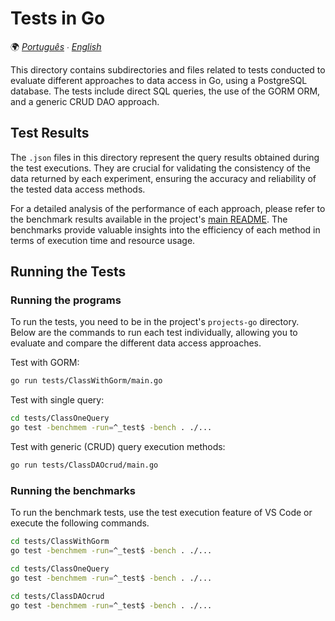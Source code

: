 # Tests in Go

🌍 *[Português](README.md) ∙ [English](README_en.md)*

This directory contains subdirectories and files related to tests conducted to evaluate different approaches to data access in Go, using a PostgreSQL database. The tests include direct SQL queries, the use of the GORM ORM, and a generic CRUD DAO approach.

## Test Results

The `.json` files in this directory represent the query results obtained during the test executions. They are crucial for validating the consistency of the data returned by each experiment, ensuring the accuracy and reliability of the tested data access methods.

For a detailed analysis of the performance of each approach, please refer to the benchmark results available in the project's [main README](../README.md). The benchmarks provide valuable insights into the efficiency of each method in terms of execution time and resource usage.

## Running the Tests

### Running the programs

To run the tests, you need to be in the project's `projects-go` directory. Below are the commands to run each test individually, allowing you to evaluate and compare the different data access approaches.

Test with GORM:
```bash
go run tests/ClassWithGorm/main.go
```

Test with single query:
```bash
cd tests/ClassOneQuery
go test -benchmem -run=^_test$ -bench . ./...
```

Test with generic (CRUD) query execution methods:
```bash
go run tests/ClassDAOcrud/main.go
```

### Running the benchmarks

To run the benchmark tests, use the test execution feature of VS Code or execute the following commands.

```bash
cd tests/ClassWithGorm
go test -benchmem -run=^_test$ -bench . ./...
```

```bash
cd tests/ClassOneQuery
go test -benchmem -run=^_test$ -bench . ./...
```

```bash
cd tests/ClassDAOcrud
go test -benchmem -run=^_test$ -bench . ./...
```